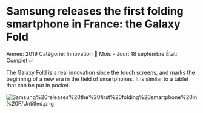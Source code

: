 # Samsung releases the first folding smartphone in France: the Galaxy Fold

Année: 2019
Catégorie: Innovation 🎢
Mois - Jour: 18 septembre
État: Complet ✅

The Galaxy Fold is a real innovation since the touch screens, and marks the beginning of a new era in the field of smartphones. It is similar to a tablet that can be put in pocket.

![Samsung%20releases%20the%20first%20folding%20smartphone%20in%20F/Untitled.png](Samsung%20releases%20the%20first%20folding%20smartphone%20in%20F/Untitled.png)